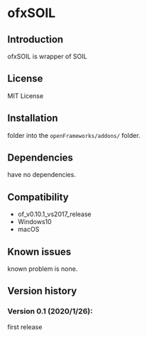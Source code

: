 # ofxSOIL

## Introduction

ofxSOIL is wrapper of SOIL

## License

MIT License

## Installation

folder into the `openFrameworks/addons/` folder.

## Dependencies

have no dependencies.

## Compatibility

- of_v0.10.1_vs2017_release
- Windows10
- macOS

## Known issues

known problem is none.

## Version history

### Version 0.1 (2020/1/26):

first release
